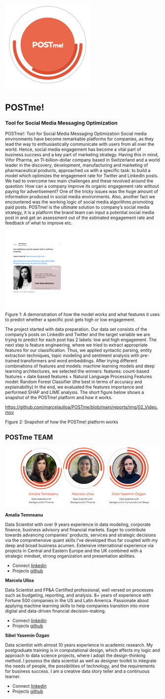 ![logo](https://github.com/marcelaulloa/POSTme/blob/main/postme-logo.jpg)

# POSTme!
### Tool for Social Media Messaging Optimization

POSTme!: Tool for Social Media Messaging Optimization
Social media environments have become remarkable platforms for companies, as they lead the way to enthusiastically communicate with users from all over the world. Hence, social media engagement has become a vital part of business success and a key part of marketing strategy. Having this in mind, Vifor Pharma, an 11-billion-dollar company based in Switzerland and a world leader in the discovery, development, manufacturing and marketing of pharmaceutical products, approached us with a specific task: to build a model which optimizes the engagement rate for Twitter and LinkedIn posts. We had to overcome two main challenges and these revolved around the question: How can a company improve its organic engagement rate without paying for advertisement? One of the tricky issues was the huge amount of information produced in social media environments. Also, another fact we encountered was the working logic of social media algorithms promoting paid posts. 
POSTme! is the ultimate solution to company’s social media strategy, it is a platform the brand team can input a potential social media post in and get an assessment out of the estimated engagement rate and feedback of what to improve etc.

![Figure 1](reports/img/final-vifor.gif)

Figure 1: A demonstration of how the model works and what features it uses to predict whether a specific post gets high or low engagement.

The project started with data preparation. Our data set consists of the company’s posts on LinkedIn and Twitter and the target variable we are trying to predict for each post has 2 labels: low and high engagement. The next step is feature engineering, where we tried to extract appropriate features for our classification. Thus, we applied syntactic parsing, entity extraction techniques, topic modeling and sentiment analysis with pre-trained transformers and word embeddings. After trying different combinations of features and models: machine learning models and deep learning architectures, we selected the winners:
features: count-based features + date based features + Natural Language Processing Features
model: Random Forest Classifier (the best in terms of accuracy and explainability)
In the end, we evaluated the features importance and performed SHAP and LIME analysis.
The short figure below shows a snapshot of the POSTme! platform and how it works. 

https://github.com/marcelaulloa/POSTme/blob/main/reports/img/02_Video.mov

Figure 2: Snapshot of how the POSTme! platform works

## POSTme TEAM

![team](https://github.com/marcelaulloa/POSTme/blob/main/vifor-team.001.jpeg)

**Amalia Temneanu**

Data Scientist with over 9 years experience in data modeling, corporate finance, business advisory and financial markets. Eager to contribute towards advancing companies' products, services and strategic decisions via the comprehensive quant skills I’ve developed thus far coupled with my deep and broad business acumen. Extensive international experience via projects in Central and Eastern Europe and the UK combined with a strategic mindset, strong organization and presentation abilities.

- Connect [linkedin](https://www.linkedin.com/in/amalia-temneanu-02090926/)
- Projects [github](https://github.com/AmaliaTemneanu)

**Marcela Ulloa**

Data Scientist and FP&A Certified professional, well versed on processes such as budgeting, reporting, and analysis.  8+ years of experience with Fortune 500 companies in the US and Latin America. Passionate about applying machine learning skills to help companies transition into more digital and data-driven financial decision-making.

- Connect [linkedin](https://www.linkedin.com/in/marcelaulloa/)
- Projects [github](https://github.com/marcelaulloa)


**Sibel Yasemin Özgan**

Data scientist with almost 10 years experience in academic research. My postgraduate training is in computational design, which affects my logic and approach to data science projects, where I adopt the design-thinking method. I possess the data scientist as well as designer toolkit to integrate the needs of people, the possibilities of technology, and the requirements for business success. I am a creative data story teller and a continuous learner.

- Connect [linkedin](https://www.linkedin.com/in/sibelyozgan/)
- Projects [github](https://github.com/sibelyozgan)

